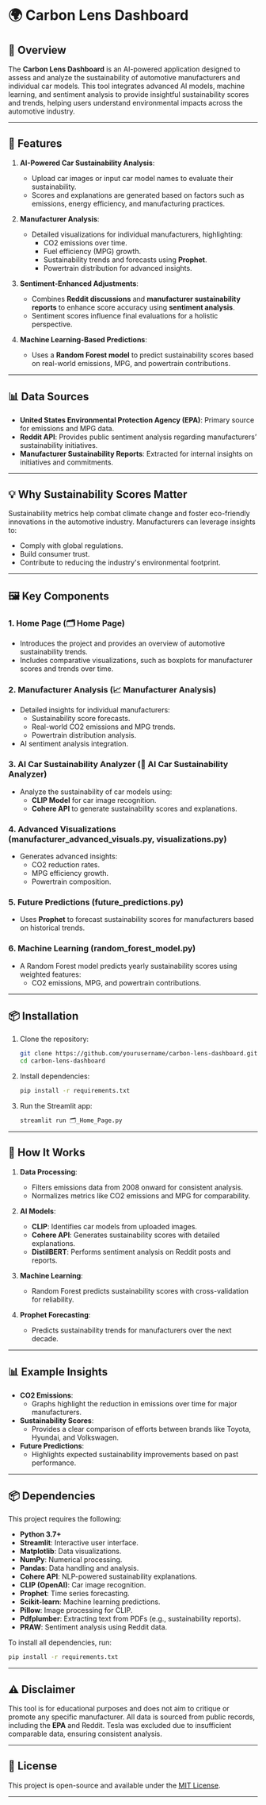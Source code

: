 # 🌍 Carbon Lens Dashboard

## 📖 Overview

The **Carbon Lens Dashboard** is an AI-powered application designed to assess and analyze the sustainability of automotive manufacturers and individual car models. This tool integrates advanced AI models, machine learning, and sentiment analysis to provide insightful sustainability scores and trends, helping users understand environmental impacts across the automotive industry.

---

## 🚀 Features

1. **AI-Powered Car Sustainability Analysis**:
   - Upload car images or input car model names to evaluate their sustainability.
   - Scores and explanations are generated based on factors such as emissions, energy efficiency, and manufacturing practices.

2. **Manufacturer Analysis**:
   - Detailed visualizations for individual manufacturers, highlighting:
     - CO2 emissions over time.
     - Fuel efficiency (MPG) growth.
     - Sustainability trends and forecasts using **Prophet**.
     - Powertrain distribution for advanced insights.

3. **Sentiment-Enhanced Adjustments**:
   - Combines **Reddit discussions** and **manufacturer sustainability reports** to enhance score accuracy using **sentiment analysis**.
   - Sentiment scores influence final evaluations for a holistic perspective.

4. **Machine Learning-Based Predictions**:
   - Uses a **Random Forest model** to predict sustainability scores based on real-world emissions, MPG, and powertrain contributions.

---

## 📊 Data Sources

- **United States Environmental Protection Agency (EPA)**: Primary source for emissions and MPG data.
- **Reddit API**: Provides public sentiment analysis regarding manufacturers’ sustainability initiatives.
- **Manufacturer Sustainability Reports**: Extracted for internal insights on initiatives and commitments.

---

## 💡 Why Sustainability Scores Matter

Sustainability metrics help combat climate change and foster eco-friendly innovations in the automotive industry. Manufacturers can leverage insights to:
- Comply with global regulations.
- Build consumer trust.
- Contribute to reducing the industry's environmental footprint.

---

## 🖼️ Key Components

### **1. Home Page (🗂️ Home Page)**
- Introduces the project and provides an overview of automotive sustainability trends.
- Includes comparative visualizations, such as boxplots for manufacturer scores and trends over time.

### **2. Manufacturer Analysis (📈 Manufacturer Analysis)**
- Detailed insights for individual manufacturers:
  - Sustainability score forecasts.
  - Real-world CO2 emissions and MPG trends.
  - Powertrain distribution analysis.
- AI sentiment analysis integration.

### **3. AI Car Sustainability Analyzer (🚗 AI Car Sustainability Analyzer)**
- Analyze the sustainability of car models using:
  - **CLIP Model** for car image recognition.
  - **Cohere API** to generate sustainability scores and explanations.

### **4. Advanced Visualizations (manufacturer_advanced_visuals.py, visualizations.py)**
- Generates advanced insights:
  - CO2 reduction rates.
  - MPG efficiency growth.
  - Powertrain composition.

### **5. Future Predictions (future_predictions.py)**
- Uses **Prophet** to forecast sustainability scores for manufacturers based on historical trends.

### **6. Machine Learning (random_forest_model.py)**
- A Random Forest model predicts yearly sustainability scores using weighted features:
  - CO2 emissions, MPG, and powertrain contributions.

---

## 📦 Installation

1. Clone the repository:
   ```bash
   git clone https://github.com/yourusername/carbon-lens-dashboard.git
   cd carbon-lens-dashboard
   ```

2. Install dependencies:
   ```bash
   pip install -r requirements.txt
   ```

3. Run the Streamlit app:
   ```bash
   streamlit run 🗂️_Home_Page.py
   ```

---

## 📘 How It Works

1. **Data Processing**:
   - Filters emissions data from 2008 onward for consistent analysis.
   - Normalizes metrics like CO2 emissions and MPG for comparability.

2. **AI Models**:
   - **CLIP**: Identifies car models from uploaded images.
   - **Cohere API**: Generates sustainability scores with detailed explanations.
   - **DistilBERT**: Performs sentiment analysis on Reddit posts and reports.

3. **Machine Learning**:
   - Random Forest predicts sustainability scores with cross-validation for reliability.

4. **Prophet Forecasting**:
   - Predicts sustainability trends for manufacturers over the next decade.

---

## 📊 Example Insights

- **CO2 Emissions**:
  - Graphs highlight the reduction in emissions over time for major manufacturers.
- **Sustainability Scores**:
  - Provides a clear comparison of efforts between brands like Toyota, Hyundai, and Volkswagen.
- **Future Predictions**:
  - Highlights expected sustainability improvements based on past performance.

---

## 📦 Dependencies
This project requires the following:

- **Python 3.7+**
- **Streamlit**: Interactive user interface.
- **Matplotlib**: Data visualizations.
- **NumPy**: Numerical processing.
- **Pandas**: Data handling and analysis.
- **Cohere API**: NLP-powered sustainability explanations.
- **CLIP (OpenAI)**: Car image recognition.
- **Prophet**: Time series forecasting.
- **Scikit-learn**: Machine learning predictions.
- **Pillow**: Image processing for CLIP.
- **Pdfplumber**: Extracting text from PDFs (e.g., sustainability reports).
- **PRAW**: Sentiment analysis using Reddit data.

To install all dependencies, run:
```bash
pip install -r requirements.txt
```

---

## ⚠️ Disclaimer

This tool is for educational purposes and does not aim to critique or promote any specific manufacturer. All data is sourced from public records, including the **EPA** and Reddit. Tesla was excluded due to insufficient comparable data, ensuring consistent analysis.

---

## 📝 License

This project is open-source and available under the [MIT License](LICENSE).

---